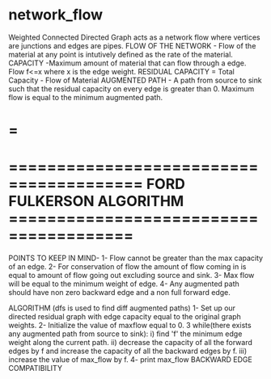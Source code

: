 # network_flow
  Weighted Connected Directed Graph acts as a network flow where vertices are junctions and edges are pipes.
  FLOW OF THE NETWORK - Flow of the material at any point is intutively defined as the rate of the material.
  CAPACITY -Maximum amount of material that can flow through a edge.
  Flow f<=x where x is the edge weight.
  RESIDUAL CAPACITY = Total Capacity - Flow of Material
  AUGMENTED PATH - A path from source to sink such that the residual capacity on every edge is greater than 0.
  Maximum flow is equal to the minimum augmented path.
  
  =
  =========================================================================================================
  ======================================== FORD FULKERSON ALGORITHM =======================================
  =========================================================================================================
  POINTS TO KEEP IN MIND-
  1- Flow cannot be greater than the max capacity of an edge.
  2- For conservation of flow the amount of flow coming in is equal to amount of flow going out excluding source and sink.
  3- Max flow will be equal to the minimum weight of edge.
  4- Any augmented path should have non zero backward edge and a non full forward edge.
  
  ALGORITHM (dfs is used to find diff augmented paths)
  1- Set up our directed residual graph with edge capacity equal to the original graph weights.
  2- Initialize the value of maxflow equal to 0.
  3 while(there exists any augmented path from source to sink):
     i) find 'f' the minimum edge weight along the current path.
     ii) decrease the capacity of all the forward edges by f and increase the capacity of all the backward edges by f.
     iii) increase the value of max_flow by f.
 4- print max_flow
 BACKWARD EDGE COMPATIBILITY
 
